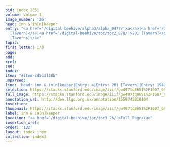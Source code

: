 ```yaml
---
pid: index_2051
volume: Volume 3
image_number: '26'
head: inn & in[n]keeper
entry: "<a href='/digital-beehive/alpha3/alpha_0477/'>a</a>|<a href='/digital-beehive/toc/toc2_077/'>201
  [Tavern]</a>|<a href='/digital-beehive/toc/toc2_078/'>201 [Tavern]</a>|<a href='/digital-beehive/toc/toc2_358/'>1949
  [Taverns]</a>"
topic: 
first_letter: I/J
page: 
add: 
xref: 
see: 
index: 
item: "#item-cd5c3f18b"
unparsed: 
line: 'Head: inn & in[n]keeper|Entry: a|Entry: 201 [Tavern]|Entry: 1949 [Taverns]|#item-cd5c3f18b'
selection: https://stacks.stanford.edu/image/iiif/gw497tq8651%2F1607_0969/402,3370,818,175/full/0/default.jpg
full_image: https://stacks.stanford.edu/image/iiif/gw497tq8651%2F1607_0969/full/full/0/default.jpg
annotation_uri: http://dev.llgc.org.uk/annotation/1559745810104
insertion: 
thumbnail: https://stacks.stanford.edu/image/iiif/gw497tq8651%2F1607_0969/402,3370,818,175/150,/0/default.jpg
label: inn & in[n]keeper
location: "<a href='/digital-beehive/toc/toc3_26/'>Full Page</a>"
insertion_xref: 
order: '132'
layout: index_item
collection: index3
---
```

